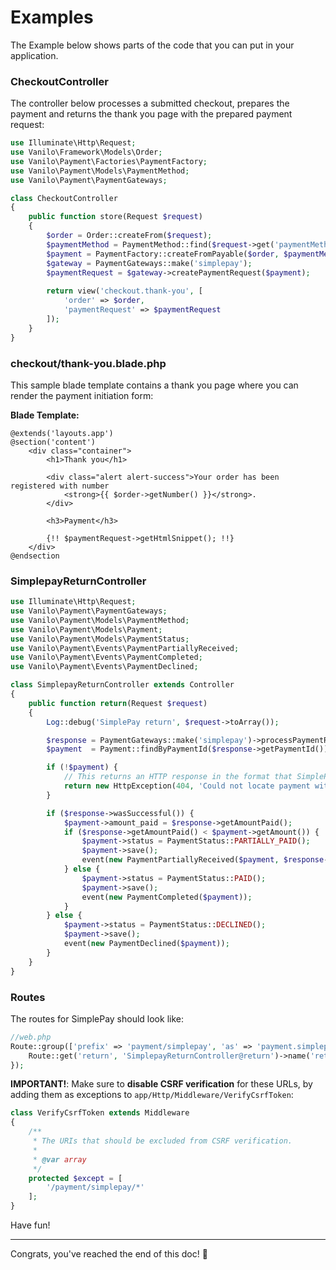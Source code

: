 # Examples

The Example below shows parts of the code that you can put in your application.

### CheckoutController

The controller below processes a submitted checkout, prepares the payment and returns the thank you
page with the prepared payment request:

```php
use Illuminate\Http\Request;
use Vanilo\Framework\Models\Order;
use Vanilo\Payment\Factories\PaymentFactory;
use Vanilo\Payment\Models\PaymentMethod;
use Vanilo\Payment\PaymentGateways;

class CheckoutController
{
    public function store(Request $request)
    {
        $order = Order::createFrom($request);
        $paymentMethod = PaymentMethod::find($request->get('paymentMethod'));
        $payment = PaymentFactory::createFromPayable($order, $paymentMethod);
        $gateway = PaymentGateways::make('simplepay');
        $paymentRequest = $gateway->createPaymentRequest($payment);
        
        return view('checkout.thank-you', [
            'order' => $order,
            'paymentRequest' => $paymentRequest
        ]);
    }
}
```

### checkout/thank-you.blade.php

This sample blade template contains a thank you page where you can render the payment initiation
form:

**Blade Template:**

```blade
@extends('layouts.app')
@section('content')
    <div class="container">
        <h1>Thank you</h1>

        <div class="alert alert-success">Your order has been registered with number
            <strong>{{ $order->getNumber() }}</strong>.
        </div>

        <h3>Payment</h3>

        {!! $paymentRequest->getHtmlSnippet(); !!}
    </div>
@endsection
```

### SimplepayReturnController

```php
use Illuminate\Http\Request;
use Vanilo\Payment\PaymentGateways;
use Vanilo\Payment\Models\PaymentMethod;
use Vanilo\Payment\Models\Payment;
use Vanilo\Payment\Models\PaymentStatus;
use Vanilo\Payment\Events\PaymentPartiallyReceived;
use Vanilo\Payment\Events\PaymentCompleted;
use Vanilo\Payment\Events\PaymentDeclined;

class SimplepayReturnController extends Controller
{
    public function return(Request $request)
    {
        Log::debug('SimplePay return', $request->toArray());

        $response = PaymentGateways::make('simplepay')->processPaymentResponse($request);
        $payment  = Payment::findByPaymentId($response->getPaymentId());

        if (!$payment) {
            // This returns an HTTP response in the format that SimplePay understands
            return new HttpException(404, 'Could not locate payment with id ' . $response->getPaymentId());
        }

        if ($response->wasSuccessful()) {
            $payment->amount_paid = $response->getAmountPaid();
            if ($response->getAmountPaid() < $payment->getAmount()) {
                $payment->status = PaymentStatus::PARTIALLY_PAID();
                $payment->save();
                event(new PaymentPartiallyReceived($payment, $response->getAmountPaid()));
            } else {
                $payment->status = PaymentStatus::PAID();
                $payment->save();
                event(new PaymentCompleted($payment));
            }
        } else {
            $payment->status = PaymentStatus::DECLINED();
            $payment->save();
            event(new PaymentDeclined($payment));
        }
    }
}
```

### Routes

The routes for SimplePay should look like:

```php
//web.php
Route::group(['prefix' => 'payment/simplepay', 'as' => 'payment.simplepay.'], function() {
    Route::get('return', 'SimplepayReturnController@return')->name('return');
});
```

**IMPORTANT!**: Make sure to **disable CSRF verification** for these URLs, by adding them as
exceptions to `app/Http/Middleware/VerifyCsrfToken`:

```php
class VerifyCsrfToken extends Middleware
{
    /**
     * The URIs that should be excluded from CSRF verification.
     *
     * @var array
     */
    protected $except = [
        '/payment/simplepay/*'
    ];
}
```

Have fun!

---
Congrats, you've reached the end of this doc! 🎉
